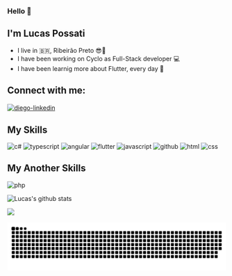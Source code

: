 ### Hello 👋
## I'm Lucas Possati
- I live in :brazil:, Ribeirão Preto :sunglasses::sunrise:
- I have been working on Cyclo as Full-Stack developer :computer:
- I have been learnig more about Flutter, every day :sparkling_heart:

## Connect with me:
<a href="https://www.linkedin.com/in/lucas-possati-3561bb170/" target="_blank">
<img align="center" alt="diego-linkedin" height="30" width="40" src="https://cdn.jsdelivr.net/npm/simple-icons@3.0.1/icons/linkedin.svg" style="max-width:100%;">
</a>

## My Skills
<img src="https://cdn.icon-icons.com/icons2/2415/PNG/512/csharp_original_logo_icon_146578.png" alt="c#" width="40" height="40" style="max-width:100%;"></img>
<img src="https://cdn.icon-icons.com/icons2/2107/PNG/512/file_type_typescript_official_icon_130107.png" alt="typescript" width="40" height="40" style="max-width:100%;"></img>
<img src="https://cdn.icon-icons.com/icons2/2107/PNG/512/file_type_angular_icon_130754.png" alt="angular" width="40" height="40" style="max-width:100%;"></img>
<img src="https://cdn.icon-icons.com/icons2/2107/PNG/512/file_type_flutter_icon_130599.png" alt="flutter" width="40" height="40" style="max-width:100%;"></img>
<img src="https://cdn.icon-icons.com/icons2/2108/PNG/512/javascript_icon_130900.png" alt="javascript" width="40" height="40" style="max-width:100%;"></img>
<img src="https://cdn.icon-icons.com/icons2/936/PNG/512/github-logo_icon-icons.com_73546.png" alt="github" width="40" height="40" style="max-width:100%;"></img>
<img src="https://cdn.icon-icons.com/icons2/2415/PNG/512/html_original_wordmark_logo_icon_146478.png" alt="html" width="40" height="40" style="max-width:100%;"></img>
<img src="https://cdn.icon-icons.com/icons2/2107/PNG/512/file_type_css_icon_130661.png" alt="css" width="40" height="40" style="max-width:100%;"></img>

## My Another Skills

<img src="https://cdn.icon-icons.com/icons2/2108/PNG/512/php_icon_130857.png" alt="php" width="40" height="40" style="max-width:100%;"></img>

![Lucas's github stats](https://github-readme-stats.vercel.app/api?username=diegoshakan&show_icons=true&count_private=true&theme=radical)

<img height="180em" src="https://github-readme-stats.vercel.app/api/top-langs/?username=lucaspossati&layout=compact&langs_count=16&theme=dracula"/>

![github contribution grid snake animation](https://raw.githubusercontent.com/platane/platane/output/github-contribution-grid-snake.svg)
